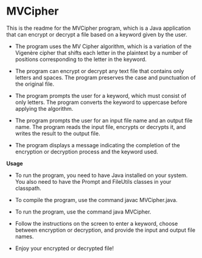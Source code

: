# MVCipher
This is the readme for the MVCipher program, which is a Java application that can encrypt or decrypt a file based on a keyword given by the user.

* The program uses the MV Cipher algorithm, which is a variation of the Vigenère cipher that shifts each letter in the plaintext by a number of positions corresponding to the letter in the keyword.

* The program can encrypt or decrypt any text file that contains only letters and spaces. The program preserves the case and punctuation of the original file.

* The program prompts the user for a keyword, which must consist of only letters. The program converts the keyword to uppercase before applying the algorithm.

* The program prompts the user for an input file name and an output file name. The program reads the input file, encrypts or decrypts it, and writes the result to the output file.

* The program displays a message indicating the completion of the encryption or decryption process and the keyword used.

  
**Usage**

* To run the program, you need to have Java installed on your system. You also need to have the Prompt and FileUtils classes in your classpath.

* To compile the program, use the command javac MVCipher.java.

* To run the program, use the command java MVCipher.

* Follow the instructions on the screen to enter a keyword, choose between encryption or decryption, and provide the input and output file names.

* Enjoy your encrypted or decrypted file!
